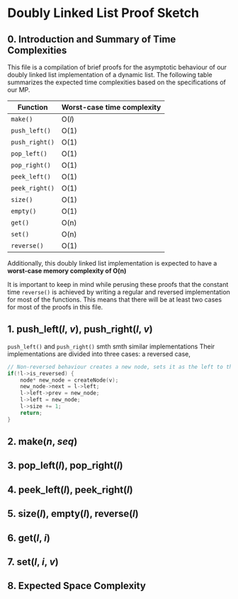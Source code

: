 # Doubly Linked List Proof Sketch

## 0. Introduction and Summary of Time Complexities

This file is a compilation of brief proofs for the asymptotic behaviour of our doubly linked list implementation of a dynamic list. The following table summarizes the expected time complexities based on the specifications of our MP.

| Function  | Worst-case time complexity |
| ------------- | ------------- |
| `make()`  | O(*l*)  |
| `push_left()`  | O(1)  |
| `push_right()`  | O(1)  |
| `pop_left()`  | O(1)  |
| `pop_right()`  | O(1)  |
| `peek_left()`  | O(1)  |
| `peek_right()`  | O(1)  |
| `size()`  | O(1)  |
| `empty()`  | O(1)  |
| `get()`  | O(n)  |
| `set()`  | O(n)  |
| `reverse()`  | O(1)  |

Additionally, this doubly linked list implementation is expected to have a **worst-case memory complexity of O(n)**

It is important to keep in mind while perusing these proofs that the constant time `reverse()` is achieved by writing a regular and reversed implementation for most of the functions. This means that there will be at least two cases for most of the proofs in this file.

## 1. push_left(*l*, *v*), push_right(*l*, *v*)

`push_left()` and `push_right()` smth smth similar implementations
Their implementations are divided into three cases: a reversed case, 
```c
// Non-reversed behaviour creates a new node, sets it as the left to the current leftmost node, then sets it as the new leftmost node
if(!l->is_reversed) {
    node* new_node = createNode(v);
    new_node->next = l->left;
    l->left->prev = new_node;
    l->left = new_node;
    l->size += 1;
    return;
}
```

## 2. make(*n*, *seq*)

## 3. pop_left(*l*), pop_right(*l*)

## 4. peek_left(*l*), peek_right(*l*)

## 5. size(*l*), empty(*l*), reverse(*l*)

## 6. get(*l*, *i*)

## 7. set(*l*, *i*, *v*)

## 8. Expected Space Complexity
